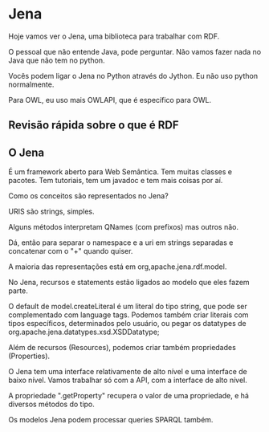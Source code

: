 # Jena

Hoje vamos ver o Jena, uma biblioteca para trabalhar com RDF.

O pessoal que não entende Java, pode perguntar. Não vamos fazer nada
no Java que não tem no python. 

Vocês podem ligar o Jena no Python através do Jython. Eu não uso
python normalmente.

Para OWL, eu uso mais OWLAPI, que é específico para OWL. 


## Revisão rápida sobre o que é RDF 


## O Jena 

É um framework aberto para Web Semântica. Tem muitas classes e pacotes. 
Tem tutoriais, tem um javadoc e tem mais coisas por aí. 

Como os conceitos são representados no Jena?

URIS são strings, simples. 

Alguns métodos interpretam QNames (com prefixos) mas outros não. 

Dá, então para separar o namespace e a uri em strings separadas e 
concatenar com o "+" quando quiser. 

A maioria das representações está em org,apache.jena.rdf.model.

No Jena, recursos e statements estão ligados ao modelo que eles fazem parte. 


O default de model.createLiteral é um literal do tipo string, que pode ser complementado
com language tags. Podemos também criar literais com tipos específicos, determinados pelo
usuário, ou pegar os datatypes  de org.apache.jena.datatypes.xsd.XSDDatatype;

Além de recursos (Resources), podemos criar também propriedades (Properties).

O Jena tem uma interface relativamente de alto nível e uma interface de baixo nível. 
Vamos trabalhar só com a API, com a interface de alto nível.

A propriedade ".getProperty" recupera o valor de uma propriedade, e há diversos métodos
do tipo.  


Os modelos Jena podem processar queries SPARQL também. 
